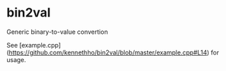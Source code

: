 bin2val
=======

Generic binary-to-value convertion

See [example.cpp] (https://github.com/kennethho/bin2val/blob/master/example.cpp#L14) for usage.
